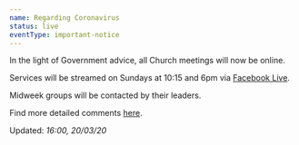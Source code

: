 ```yaml
---
name: Regarding Coronavirus
status: live 
eventType: important-notice
---
```


In the light of Government advice, all Church meetings will now be online. 

Services will be streamed on Sundays at 10:15 and 6pm via [Facebook Live](https://www.facebook.com/christchurch.mayfair.1).

Midweek groups will be contacted by their leaders.

Find more detailed comments [here](/covid19/).

Updated: *16:00, 20/03/20*
